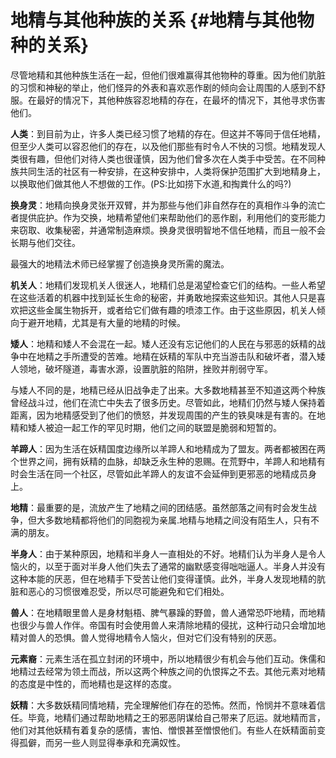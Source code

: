 # 地精与其他种族的关系 {#地精与其他物种的关系}

尽管地精和其他种族生活在一起，但他们很难赢得其他物种的尊重。因为他们肮脏的习惯和神秘的举止，他们怪异的外表和喜欢恶作剧的倾向会让周围的人感到不舒服。在最好的情况下，其他种族容忍地精的存在，在最坏的情况下，其他寻求伤害他们。

**人类**：到目前为止，许多人类已经习惯了地精的存在。但这并不等同于信任地精，但至少人类可以容忍他们的存在，以及他们那些有时令人不快的习惯。地精发现人类很有趣，但他们对待人类也很谨慎，因为他们曾多次在人类手中受苦。在不同种族共同生活的社区有一种安排，在这种安排中，人类将保护范围扩大到地精身上，以换取他们做其他人不想做的工作。(PS:比如捞下水道,和掏粪什么的吗?)

**换身灵**：地精向换身灵张开双臂，并为那些与他们非自然存在的真相作斗争的流亡者提供庇护。作为交换，地精希望他们来帮助他们的恶作剧，利用他们的变形能力来窃取、收集秘密，并通常制造麻烦。换身灵很明智地不信任地精，而且一般不会长期与他们交往。

最强大的地精法术师已经掌握了创造换身灵所需的魔法。

**机关人**：地精们发现机关人很迷人，地精们总是渴望检查它们的结构。一些人希望在这些活着的机器中找到延长生命的秘密，并勇敢地探索这些知识。其他人只是喜欢把这些金属生物拆开，或者给它们做有趣的喷漆工作。由于这些原因，机关人倾向于避开地精，尤其是有大量的地精的时候。

**矮人**：地精和矮人不会混在一起。矮人还没有忘记他们的人民在与邪恶的妖精的战争中在地精之手所遭受的苦难。地精在妖精的军队中充当游击队和破坏者，潜入矮人领地，破坏隧道，毒害水源，设置肮脏的陷阱，挫败并削弱守军。

与矮人不同的是，地精已经从旧战争走了出来。大多数地精甚至不知道这两个种族曾经战斗过，他们在流亡中失去了很多历史。尽管如此，地精们仍然与矮人保持着距离，因为地精感受到了他们的愤怒，并发现周围的产生的铁臭味是有害的。在地精和矮人被迫一起工作的罕见时期，他们之间的联盟是脆弱和短暂的。

**羊蹄人**：因为生活在妖精国度边缘所以羊蹄人和地精成为了盟友。两者都被困在两个世界之间，拥有妖精的血脉，却缺乏永生种的恩赐。在荒野中，羊蹄人和地精有时会生活在同一个社区，尽管如此羊蹄人的友谊不会延伸到更邪恶的地精成员身上。

**地精**：最重要的是，流放产生了地精之间的团结感。虽然部落之间有时会发生战争，但大多数地精都将他们的同胞视为亲属.地精与地精之间没有陌生人，只有不满的朋友。

**半身人**：由于某种原因，地精和半身人一直相处的不好。地精们认为半身人是令人恼火的，以至于面对半身人他们失去了通常的幽默感变得咄咄逼人。半身人并没有这种本能的厌恶，但在地精手下受苦让他们变得谨慎。此外，半身人发现地精的肮脏和恶心的习惯很难忍受，所以尽可能避免和它们相处。

**兽人**：在地精眼里兽人是身材魁梧、脾气暴躁的野兽，兽人通常恐吓地精，而地精也很少与兽人作伴。帝国有时会使用兽人来清除地精的侵扰，这种行动只会增加地精对兽人的恐惧。兽人觉得地精令人恼火，但对它们没有特别的厌恶。

**元素裔**：元素生活在孤立封闭的环境中，所以地精很少有机会与他们互动。侏儒和地精过去经常为领土而战，所以这两个种族之间的仇恨挥之不去。其他元素对地精的态度是中性的，而地精也是这样的态度。

**妖精**：大多数妖精同情地精，完全理解他们存在的恐怖。然而，怜悯并不意味着信任。毕竟，地精们通过帮助地精之王的邪恶阴谋给自己带来了厄运。就地精而言，他们对其他妖精有着复杂的感情，害怕、憎恨甚至憎恨他们。有些人在妖精面前变得孤僻，而另一些人则显得奉承和充满奴性。
